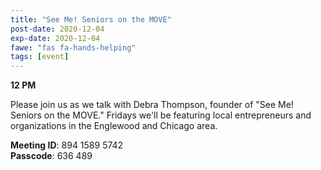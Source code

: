 ```yaml
---
title: "See Me! Seniors on the MOVE"
post-date: 2020-12-04
exp-date: 2020-12-04
fawe: "fas fa-hands-helping"
tags: [event]
---
```

**12 PM**

Please join us as we talk with Debra Thompson, founder of "See Me!  Seniors on the MOVE." Fridays we'll be featuring local entrepreneurs and organizations in the Englewood and Chicago area.

<p class="text-danger"><b>Meeting ID</b>: 894 1589 5742
<br>
<b>Passcode</b>: 636 489
</p>